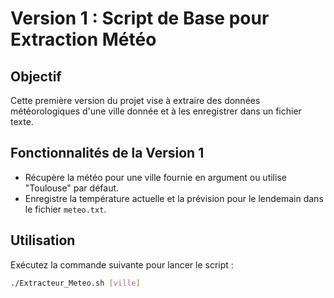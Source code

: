 # Version 1 : Script de Base pour Extraction Météo

## Objectif
Cette première version du projet vise à extraire des données météorologiques d'une ville donnée et à les enregistrer dans un fichier texte.

## Fonctionnalités de la Version 1
- Récupère la météo pour une ville fournie en argument ou utilise "Toulouse" par défaut.
- Enregistre la température actuelle et la prévision pour le lendemain dans le fichier `meteo.txt`.

## Utilisation
Exécutez la commande suivante pour lancer le script :
```bash
./Extracteur_Meteo.sh [ville]